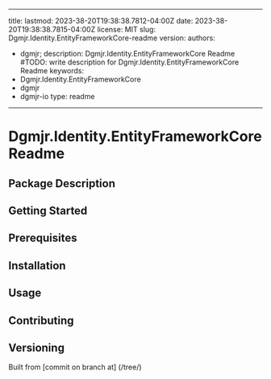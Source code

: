 ---

title:
lastmod: 2023-38-20T19:38:38.7812-04:00Z
date: 2023-38-20T19:38:38.7815-04:00Z
license: MIT
slug: Dgmjr.Identity.EntityFrameworkCore-readme
version:
authors:
- dgmjr;
description: Dgmjr.Identity.EntityFrameworkCore Readme #TODO: write description for Dgmjr.Identity.EntityFrameworkCore Readme
keywords:
- Dgmjr.Identity.EntityFrameworkCore
- dgmjr
- dgmjr-io
type: readme
------------

# Dgmjr.Identity.EntityFrameworkCore Readme

<!-- TODO: Write the contents of the Dgmjr.Identity.EntityFrameworkCore Readme file -->

## Package Description

## Getting Started

## Prerequisites

## Installation

## Usage

## Contributing

## Versioning

Built from [commit  on branch  at]
(/tree/)
